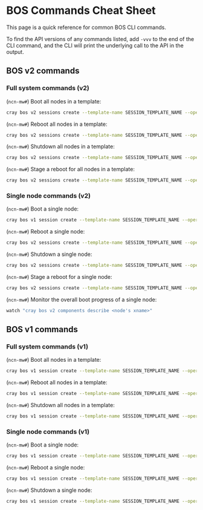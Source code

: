 # BOS Commands Cheat Sheet

This page is a quick reference for common BOS CLI commands.

To find the API versions of any commands listed, add `-vvv` to the end of the CLI command, and the CLI will print the underlying call to the API in the output.

## BOS v2 commands

### Full system commands (v2)

(`ncn-mw#`) Boot all nodes in a template:

```bash
cray bos v2 sessions create --template-name SESSION_TEMPLATE_NAME --operation Boot
```

(`ncn-mw#`) Reboot all nodes in a template:

```bash
cray bos v2 sessions create --template-name SESSION_TEMPLATE_NAME --operation Reboot
```

(`ncn-mw#`) Shutdown all nodes in a template:

```bash
cray bos v2 sessions create --template-name SESSION_TEMPLATE_NAME --operation Shutdown
```

(`ncn-mw#`) Stage a reboot for all nodes in a template:

```bash
cray bos v2 sessions create --template-name SESSION_TEMPLATE_NAME --operation Reboot --staged True
```

### Single node commands (v2)

(`ncn-mw#`) Boot a single node:

```bash
cray bos v1 session create --template-name SESSION_TEMPLATE_NAME --operation Boot --limit <node's xname>
```

(`ncn-mw#`) Reboot a single node:

```bash
cray bos v2 sessions create --template-name SESSION_TEMPLATE_NAME --operation Reboot --limit <node's xname>
```

(`ncn-mw#`) Shutdown a single node:

```bash
cray bos v2 sessions create --template-name SESSION_TEMPLATE_NAME --operation Shutdown --limit <node's xname>
```

(`ncn-mw#`) Stage a reboot for a single node:

```bash
cray bos v2 sessions create --template-name SESSION_TEMPLATE_NAME --operation Reboot --staged True --limit <node's xname>
```

(`ncn-mw#`) Monitor the overall boot progress of a single node:

```bash
watch "cray bos v2 components describe <node's xname>"
```

## BOS v1 commands

### Full system commands (v1)

(`ncn-mw#`) Boot all nodes in a template:

```bash
cray bos v1 session create --template-name SESSION_TEMPLATE_NAME --operation Boot
```

(`ncn-mw#`) Reboot all nodes in a template:

```bash
cray bos v1 session create --template-name SESSION_TEMPLATE_NAME --operation Reboot
```

(`ncn-mw#`) Shutdown all nodes in a template:

```bash
cray bos v1 session create --template-name SESSION_TEMPLATE_NAME --operation Shutdown
```

### Single node commands (v1)

(`ncn-mw#`) Boot a single node:

```bash
cray bos v1 session create --template-name SESSION_TEMPLATE_NAME --operation Boot --limit <node's xname>
```

(`ncn-mw#`) Reboot a single node:

```bash
cray bos v1 session create --template-name SESSION_TEMPLATE_NAME --operation Reboot --limit <node's xname>
```

(`ncn-mw#`) Shutdown a single node:

```bash
cray bos v1 session create --template-name SESSION_TEMPLATE_NAME --operation Shutdown --limit <node's xname>
```
